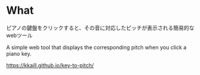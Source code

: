 # What

ピアノの鍵盤をクリックすると、その音に対応したピッチが表示される簡易的なwebツール

A simple web tool that displays the corresponding pitch when you click a piano key.

https://kkaill.github.io/key-to-pitch/
